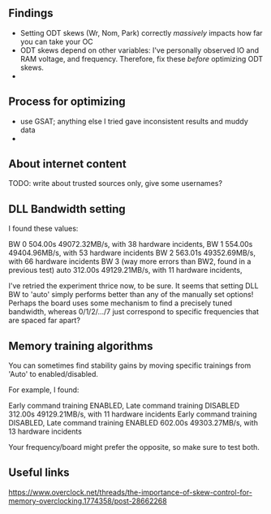 

Findings
--------
- Setting ODT skews (Wr, Nom, Park) correctly *massively* impacts how far you can take your OC
- ODT skews depend on other variables: I've personally observed IO and RAM voltage, and frequency. Therefore, fix these *before* optimizing ODT skews.
- 


Process for optimizing
----------------------
- use GSAT; anything else I tried gave inconsistent results and muddy data
- 



About internet content
----------------------
TODO: write about trusted sources only, give some usernames?


DLL Bandwidth setting
---------------------
I found these values:

  BW 0            504.00s 49072.32MB/s, with 38 hardware incidents,
  BW 1            554.00s 49404.96MB/s, with 53 hardware incidents
  BW 2            563.01s 49352.69MB/s, with 66 hardware incidents
  BW 3            (way more errors than BW2, found in a previous test)
  auto            312.00s 49129.21MB/s, with 11 hardware incidents,

I've retried the experiment thrice now, to be sure. It seems that setting DLL BW to 'auto' simply performs better than any of the manually set options! Perhaps the board uses some mechanism to find a precisely tuned bandwidth, whereas 0/1/2/.../7 just correspond to specific frequencies that are spaced far apart? 


Memory training algorithms
--------------------------

You can sometimes find stability gains by moving specific trainings from 'Auto' to enabled/disabled. 

For example, I found:

  Early command training  ENABLED, Late command training DISABLED         312.00s 49129.21MB/s, with 11 hardware incidents
  Early command training DISABLED, Late command training  ENABLED         602.00s 49303.27MB/s, with 13 hardware incidents

Your frequency/board might prefer the opposite, so make sure to test both.





Useful links
------------
https://www.overclock.net/threads/the-importance-of-skew-control-for-memory-overclocking.1774358/post-28662268

